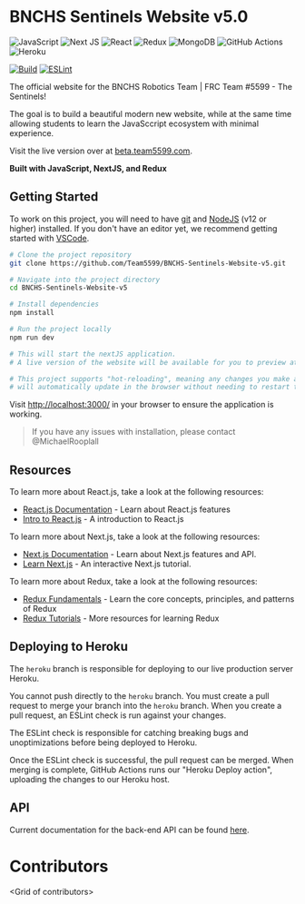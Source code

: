 # BNCHS Sentinels Website v5.0 <!-- omit in toc -->
![JavaScript](https://img.shields.io/badge/javascript-%23323330.svg?style=for-the-badge&logo=javascript&logoColor=%23F7DF1E)	![Next JS](https://img.shields.io/badge/Next-black?style=for-the-badge&logo=next.js&logoColor=white) 	![React](https://img.shields.io/badge/react-%2320232a.svg?style=for-the-badge&logo=react&logoColor=%2361DAFB) ![Redux](https://img.shields.io/badge/redux-%23593d88.svg?style=for-the-badge&logo=redux&logoColor=white) ![MongoDB](https://img.shields.io/badge/MongoDB-%234ea94b.svg?style=for-the-badge&logo=mongodb&logoColor=white)     ![GitHub Actions](https://img.shields.io/badge/github%20actions-%232671E5.svg?style=for-the-badge&logo=githubactions&logoColor=white) ![Heroku](https://img.shields.io/badge/heroku-%23430098.svg?style=for-the-badge&logo=heroku&logoColor=white)

[![Build](https://github.com/Team5599/BNCHS-Sentinels-Website-v5/actions/workflows/build.yml/badge.svg)](https://github.com/Team5599/BNCHS-Sentinels-Website-v5/actions/workflows/build.yml)    [![ESLint](https://github.com/Team5599/BNCHS-Sentinels-Website-v5/actions/workflows/lint.yml/badge.svg)](https://github.com/Team5599/BNCHS-Sentinels-Website-v5/actions/workflows/lint.yml)

The official website for the BNCHS Robotics Team | FRC Team #5599 - The Sentinels!

The goal is to build a beautiful modern new website, while at the same time allowing students to learn the JavaSccript ecosystem with minimal experience.

Visit the live version over at [beta.team5599.com](https://beta.team5599.com/).

**Built with JavaScript, NextJS, and Redux**

## Getting Started

To work on this project, you will need to have [git](https://git-scm.com/downloads) and [NodeJS](https://nodejs.org/en/download/) (v12 or higher) installed. 
If you don't have an editor yet, we recommend getting started with [VSCode](https://code.visualstudio.com/). 

```bash
# Clone the project repository
git clone https://github.com/Team5599/BNCHS-Sentinels-Website-v5.git

# Navigate into the project directory
cd BNCHS-Sentinels-Website-v5

# Install dependencies
npm install

# Run the project locally
npm run dev

# This will start the nextJS application.
# A live version of the website will be available for you to preview at https://localhost:3000/

# This project supports "hot-reloading", meaning any changes you make and save in your editor
# will automatically update in the browser without needing to restart the program or reload the page

```

Visit [http://localhost:3000/](http://localhost:3000/) in your browser to ensure the application is working.

> If you have any issues with installation, please contact @MichaelRooplall

## Resources

To learn more about React.js, take a look at the following resources:
- [React.js Documentation](https://reactjs.org/docs/getting-started.html) - Learn about React.js features
- [Intro to React.js](https://reactjs.org/tutorial/tutorial.html) - A introduction to React.js

To learn more about Next.js, take a look at the following resources:
- [Next.js Documentation](https://nextjs.org/docs) - Learn about Next.js features and API.
- [Learn Next.js](https://nextjs.org/learn) - An interactive Next.js tutorial.

To learn more about Redux, take a look at the following resources:
- [Redux Fundamentals](https://redux.js.org/tutorials/fundamentals/part-1-overview) - Learn the core concepts, principles, and patterns of Redux
- [Redux Tutorials](https://redux.js.org/tutorials/index) - More resources for learning Redux

## Deploying to Heroku

The ``heroku`` branch is responsible for deploying to our live production server Heroku.

You cannot push directly to the ``heroku`` branch. You must create a pull request to merge your branch into the ``heroku`` branch. When you create a pull request, an ESLint check is run against your changes.

The ESLint check is responsible for catching breaking bugs and unoptimizations before being deployed to Heroku.

Once the ESLint check is successful, the pull request can be merged. When merging is complete, GitHub Actions runs our "Heroku Deploy action", uploading the changes to our Heroku host.

## API

Current documentation for the back-end API can be found [here](https://www.team5599.com/api/). 

# Contributors

\<Grid of contributors>